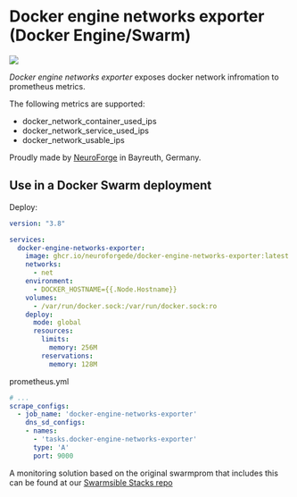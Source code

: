 # Docker engine networks exporter (Docker Engine/Swarm)

![](https://img.shields.io/docker/pulls/neuroforgede/docker-engine-networks-exporter.svg)

*Docker engine networks exporter* exposes docker network infromation to prometheus metrics.

The following metrics are supported:
- docker_network_container_used_ips
- docker_network_service_used_ips
- docker_network_usable_ips

Proudly made by [NeuroForge](https://neuroforge.de/) in Bayreuth, Germany.

## Use in a Docker Swarm deployment

Deploy:

```yaml
version: "3.8"

services:
  docker-engine-networks-exporter:
    image: ghcr.io/neuroforgede/docker-engine-networks-exporter:latest
    networks:
      - net
    environment:
      - DOCKER_HOSTNAME={{.Node.Hostname}}
    volumes:
      - /var/run/docker.sock:/var/run/docker.sock:ro
    deploy:
      mode: global
      resources:
        limits:
          memory: 256M
        reservations:
          memory: 128M
```

prometheus.yml

```yaml
# ...
scrape_configs:
  - job_name: 'docker-engine-networks-exporter'
    dns_sd_configs:
    - names:
      - 'tasks.docker-engine-networks-exporter'
      type: 'A'
      port: 9000
```

A monitoring solution based on the original swarmprom that includes this can be found at our [Swarmsible Stacks repo](https://github.com/neuroforgede/swarmsible-stacks)
